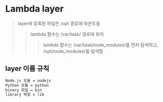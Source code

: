 # Lambda layer

> layer에 등록된 파일은 /opt 경로에 마운트됨
>
> > lambda 함수는 /var/task/ 경로에 위치
> >
> > > lambda 함수는 /var/task/node_modules/를 먼저 탐색하고, /opt/node_modules/를 탐색함

## layer 이름 규칙

```txt
Node.js 모듈 = nodejs
Python 모듈 = python
binary 파일 = bin
library 파일 = lib
```
